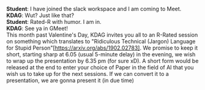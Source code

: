 **Student**: I have joined the slack workspace and I am coming to Meet.  
**KDAG**: Wut? Just like that?  
**Student**:  Rated-R with humor. I am in.  
**KDAG**: See ya in GMeet!  
This month past Valentine's Day, KDAG invites you all to an R-Rated session on something which translates to "Ridiculous Technical (Jargon) Language for Stupid Person"[https://arxiv.org/abs/1902.02783]. We promise to keep it short, starting sharp at 6.05 (usual 5-minute delay) in the evening, we wish to wrap up the presentation by 6.35 pm (for sure xD). A short form would be released at the end to enter your choice of Paper in the field of AI that you wish us to take up for the next sessions. If we can convert it to a presentation, we are gonna present it (in due time)  